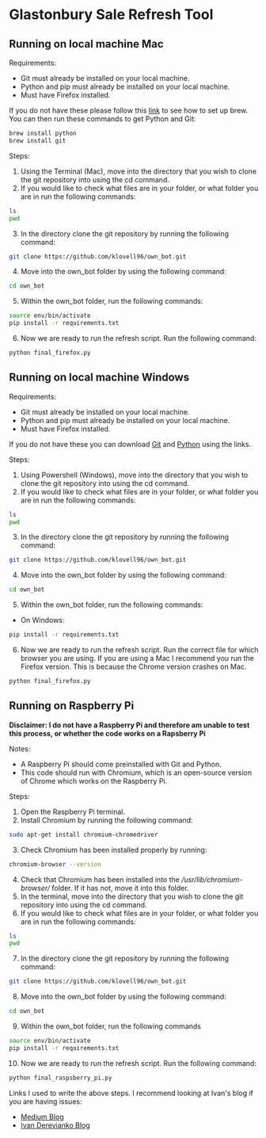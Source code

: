 # Glastonbury Sale Refresh Tool

## Running on local machine Mac

Requirements:
* Git must already be installed on your local machine. 
* Python and pip must already be installed on your local machine. 
* Must have Firefox installed.

If you do not have these please follow this [link](https://brew.sh/) to see how to set up brew. You can then run these commands to get Python and Git:
```bash
brew install python
brew install git
```

Steps:
1. Using the Terminal (Mac), move into the directory that you wish to clone the git repository into using the cd command. 
2. If you would like to check what files are in your folder, or what folder you are in run the following commands:
```bash
ls
pwd
```
3. In the directory clone the git repository by running the following command:
```bash
git clone https://github.com/klovell96/own_bot.git
```
4. Move into the own_bot folder by using the following command:
```bash
cd own_bot
```
5. Within the own_bot folder, run the following commands: 
```bash
source env/bin/activate
pip install -r requirements.txt
```
6. Now we are ready to run the refresh script. Run the following command:
```bash
python final_firefox.py
```

## Running on local machine Windows

Requirements:
* Git must already be installed on your local machine. 
* Python and pip must already be installed on your local machine. 
* Must have Firefox installed.

If you do not have these you can download [Git](https://git-scm.com/download/win) and [Python](https://www.python.org/downloads/) using the links. 

Steps:
1. Using Powershell (Windows), move into the directory that you wish to clone the git repository into using the cd command. 
2. If you would like to check what files are in your folder, or what folder you are in run the following commands:
```bash
ls
pwd
```
3. In the directory clone the git repository by running the following command:
```bash
git clone https://github.com/klovell96/own_bot.git
```
4. Move into the own_bot folder by using the following command:
```bash
cd own_bot
```
5. Within the own_bot folder, run the following commands: 
* On Windows:
```bash
pip install -r requirements.txt
```
6. Now we are ready to run the refresh script. Run the correct file for which browser you are using. If you are using a Mac I recommend you run the Firefox version. This is because the Chrome version crashes on Mac.
```bash
python final_firefox.py
```

## Running on Raspberry Pi
**Disclaimer: I do not have a Raspberry Pi and therefore am unable to test this process, or whether the code works on a Rapsberry Pi**

Notes:
* A Raspberry Pi should come preinstalled with Git and Python. 
* This code should run with Chromium, which is an open-source version of Chrome which works on the Raspberry Pi. 

Steps:
1. Open the Raspberry Pi terminal.
2. Install Chromium by running the following command:
```bash
sudo apt-get install chromium-chromedriver
```
3. Check Chromium has been installed properly by running:
```bash
chromium-browser --version
```
4. Check that Chromium has been installed into the _/usr/lib/chromium-browser/_ folder. If it has not, move it into this folder.
5. In the terminal, move into the directory that you wish to clone the git repository into using the cd command.
6. If you would like to check what files are in your folder, or what folder you are in run the following commands:
```bash
ls
pwd
```
7. In the directory clone the git repository by running the following command:
```bash
git clone https://github.com/klovell96/own_bot.git
```
8. Move into the own_bot folder by using the following command:
```bash
cd own_bot
```
9. Within the own_bot folder, run the following commands 
```bash
source env/bin/activate
pip install -r requirements.txt
```
10. Now we are ready to run the refresh script. Run the following command:
```bash
python final_raspsberry_pi.py
```


Links I used to write the above steps. I recommend looking at Ivan's blog if you are having issues:
* [Medium Blog](https://patrikmojzis.medium.com/how-to-run-selenium-using-python-on-raspberry-pi-d3fe058f011)
* [Ivan Derevianko Blog](https://ivanderevianko.com/2020/01/selenium-chromedriver-for-raspberrypi)
